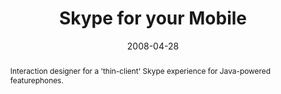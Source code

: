 ---
eleventyExcludeFromCollections: true

permalink: "mobile/j2m3/skype-for-your-mobile/index.html"
eleventyNavigation:
  key: Skype for your Mobile
  parent: Projects

layout: article.njk
title: Skype for your Mobile
client: Skype
partner: iSkoot
date: 2008-04-28
abstract: Interaction designer for a 'thin-client' Skype experience for Java-powered featurephones.
headline: J2ME client for Sony Ericsson and Nokia devices.
thumbnail:
 - thumbnail-sfym.png
collaborators:
 - Jaak Parik
 - Oliver Reitalu
 - Nicholas Babaian
text:
  - On early featurephones, primarily those running Java on Nokia and Sony
    Ericsson devices, I designed the original "mobile" client for Skype
    that ran as a front-end to a third party server.
  - Marketed as "Skype for your Mobile"
media:
  - _placeholder.png
tags:
  - mobile
---